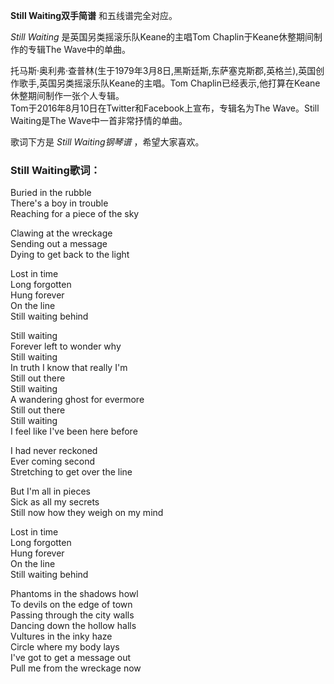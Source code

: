 

**Still Waiting双手简谱** 和五线谱完全对应。

_Still Waiting_ 是英国另类摇滚乐队Keane的主唱Tom Chaplin于Keane休整期间制作的专辑The Wave中的单曲。

托马斯·奥利弗·查普林(生于1979年3月8日,黑斯廷斯,东萨塞克斯郡,英格兰),英国创作歌手,英国另类摇滚乐队Keane的主唱。Tom
Chaplin已经表示,他打算在Keane休整期间制作一张个人专辑。  
Tom于2016年8月10日在Twitter和Facebook上宣布，专辑名为The Wave。Still Waiting是The
Wave中一首非常抒情的单曲。

歌词下方是 _Still Waiting钢琴谱_ ，希望大家喜欢。

### Still Waiting歌词：

Buried in the rubble  
There's a boy in trouble  
Reaching for a piece of the sky

Clawing at the wreckage  
Sending out a message  
Dying to get back to the light

Lost in time  
Long forgotten  
Hung forever  
On the line  
Still waiting behind

Still waiting  
Forever left to wonder why  
Still waiting  
In truth I know that really I'm  
Still out there  
Still waiting  
A wandering ghost for evermore  
Still out there  
Still waiting  
I feel like I've been here before

I had never reckoned  
Ever coming second  
Stretching to get over the line

But I'm all in pieces  
Sick as all my secrets  
Still now how they weigh on my mind

Lost in time  
Long forgotten  
Hung forever  
On the line  
Still waiting behind

Phantoms in the shadows howl  
To devils on the edge of town  
Passing through the city walls  
Dancing down the hollow halls  
Vultures in the inky haze  
Circle where my body lays  
I've got to get a message out  
Pull me from the wreckage now

